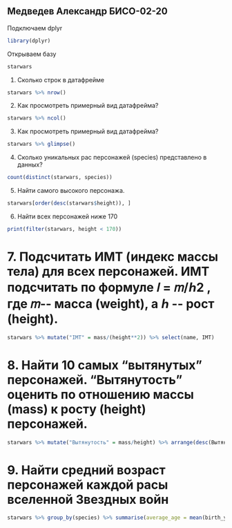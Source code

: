 ## Медведев Александр БИСО-02-20

Подключаем dplyr
```R
library(dplyr)  
```
Открываем базу
```R
starwars
```

1. Сколько строк в датафрейме
```R
starwars %>% nrow()
```

2. Как просмотреть примерный вид датафрейма?
```R
starwars %>% ncol()
```

3. Как просмотреть примерный вид датафрейма?
```R
starwars %>% glimpse()
```

4. Сколько уникальных рас персонажей (species) представлено в данных?
```R
count(distinct(starwars, species))
```

5. Найти самого высокого персонажа.
```R
starwars[order(desc(starwars$height)), ]
```
6. Найти всех персонажей ниже 170
```R
print(filter(starwars, height < 170))
```

# 7. Подсчитать ИМТ (индекс массы тела) для всех персонажей. ИМТ подсчитать по формуле 𝐼 = 𝑚/ℎ2 , где 𝑚-- масса (weight), а ℎ -- рост (height).
```R
starwars %>% mutate("IMT" = mass/(height**2)) %>% select(name, IMT)
```
# 8. Найти 10 самых “вытянутых” персонажей. “Вытянутость” оценить по отношению массы (mass) к росту (height) персонажей.
```R
starwars %>% mutate("Вытянутость" = mass/height) %>% arrange(desc(Вытянутость)) %>% slice(1:10) %>% select(name,Вытянутость)
```
# 9. Найти средний возраст персонажей каждой расы вселенной Звездных войн
```R
starwars %>% group_by(species) %>% summarise(average_age = mean(birth_year, na.rm = TRUE))
```
